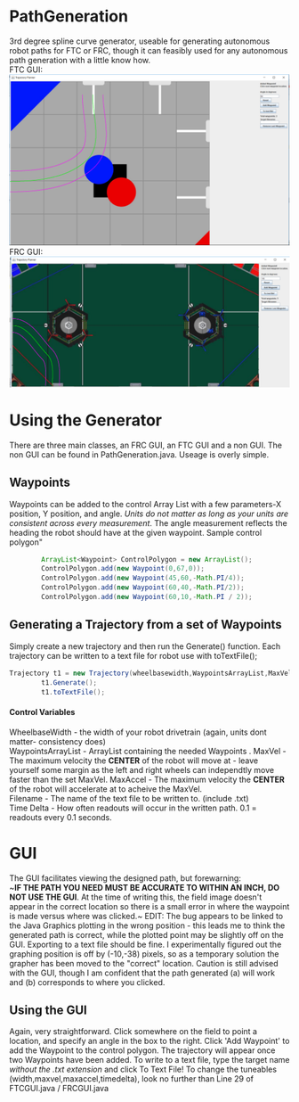 # PathGeneration
3rd degree spline curve generator, useable for generating autonomous robot paths for FTC or FRC,
though it can feasibly used for any autonomous path generation with a little
know how.  
FTC GUI:
![](img/FTCPlanner.png)  
FRC GUI:
![](img/FRCPlanner.png)


# Using the Generator
There are three main classes, an FRC GUI, an FTC GUI and a non GUI. The non GUI can be found
in PathGeneration.java. Useage is overly simple.
## Waypoints
Waypoints can be added to the control Array List with a few parameters-X position, Y position, and angle. *_Units do not matter as long as your
units are consistent across every measurement_*. The angle measurement reflects the heading the robot should
have at the given waypoint. Sample control polygon"
```java
        ArrayList<Waypoint> ControlPolygon = new ArrayList();
        ControlPolygon.add(new Waypoint(0,67,0));
        ControlPolygon.add(new Waypoint(45,60,-Math.PI/4));
        ControlPolygon.add(new Waypoint(60,40,-Math.PI/2));
        ControlPolygon.add(new Waypoint(60,10,-Math.PI / 2));
 ```
        
## Generating a Trajectory from a set of Waypoints
Simply create a new trajectory and then run the Generate() function.
Each trajectory can be written to  a text file for robot use with toTextFile();
```java
Trajectory t1 = new Trajectory(wheelbasewidth,WaypointsArrayList,MaxVel,MaxAccel,"Filename",timedelta);
        t1.Generate();
        t1.toTextFile();
```
#### Control Variables
WheelbaseWidth - the width of your robot drivetrain (again, units dont matter- consistency does)  
WaypointsArrayList - ArrayList containing the needed Waypoints  .
MaxVel - The maximum velocity the **CENTER** of the robot will move at - leave yourself some margin as 
the left and right wheels can independtly move faster than the set MaxVel.
MaxAccel - The maximum velocity the **CENTER** of the robot will accelerate at to acheive the MaxVel.  
Filename - The name of the text file to be written to. (include .txt)  
Time Delta - How often readouts will occur in the written path. 0.1 = readouts every 0.1 seconds.

# GUI
The GUI facilitates viewing the designed path, but forewarning:  
~**IF THE PATH YOU NEED MUST BE ACCURATE TO WITHIN AN INCH, DO NOT USE THE GUI**.
At the time of writing this, the field image doesn't appear in the correct location so there is a small error in where the waypoint is made versus where was clicked.~
EDIT: The bug appears to be linked to the Java Graphics plotting in the wrong position - this leads me to think the generated path is correct, while the plotted point may be slightly off on the GUI. Exporting to a text file should be fine. I experimentally figured out the graphing position is off by (-10,-38) pixels, so as a temporary solution the grapher has been moved to the "correct" location. Caution is still advised with the GUI, though I am confident that the path generated (a) will work and (b) corresponds to where you clicked.

## Using the GUI
Again, very straightforward. Click somewhere on the field to point a location, and specify an angle in the box to the right. Click 'Add Waypoint' 
to add the Waypoint to the control polygon. The trajectory will appear once two Waypoints have been added.
To write to a text file, type the target name *without the .txt extension* and click To Text File! To change the tuneables
(width,maxvel,maxaccel,timedelta), look no further than Line 29 of FTCGUI.java / FRCGUI.java


